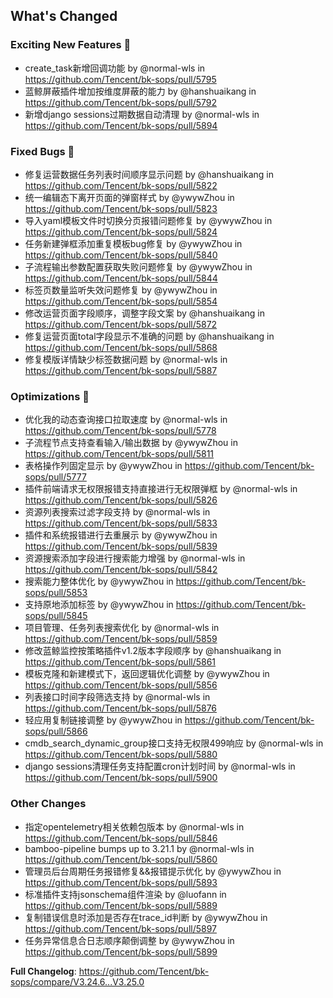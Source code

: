 <!-- Release notes generated using configuration in .github/release.yml at release_foal -->

## What's Changed
### Exciting New Features 🎉
* create_task新增回调功能 by @normal-wls in https://github.com/Tencent/bk-sops/pull/5795
* 蓝鲸屏蔽插件增加按维度屏蔽的能力 by @hanshuaikang in https://github.com/Tencent/bk-sops/pull/5792
* 新增django sessions过期数据自动清理 by @normal-wls in https://github.com/Tencent/bk-sops/pull/5894

### Fixed Bugs 👾
* 修复运营数据任务列表时间顺序显示问题 by @hanshuaikang in https://github.com/Tencent/bk-sops/pull/5822
* 统一编辑态下离开页面的弹窗样式 by @ywywZhou in https://github.com/Tencent/bk-sops/pull/5823
* 导入yaml模板文件时切换分页报错问题修复 by @ywywZhou in https://github.com/Tencent/bk-sops/pull/5824
* 任务新建弹框添加重复模板bug修复 by @ywywZhou in https://github.com/Tencent/bk-sops/pull/5840
* 子流程输出参数配置获取失败问题修复 by @ywywZhou in https://github.com/Tencent/bk-sops/pull/5844
* 标签页数量监听失效问题修复 by @ywywZhou in https://github.com/Tencent/bk-sops/pull/5854
* 修改运营页面字段顺序，调整字段文案 by @hanshuaikang in https://github.com/Tencent/bk-sops/pull/5872
* 修复运营页面total字段显示不准确的问题 by @hanshuaikang in https://github.com/Tencent/bk-sops/pull/5868
* 修复模版详情缺少标签数据问题 by @normal-wls in https://github.com/Tencent/bk-sops/pull/5887

### Optimizations 🦾
* 优化我的动态查询接口拉取速度 by @normal-wls in https://github.com/Tencent/bk-sops/pull/5778
* 子流程节点支持查看输入/输出数据 by @ywywZhou in https://github.com/Tencent/bk-sops/pull/5811
* 表格操作列固定显示 by @ywywZhou in https://github.com/Tencent/bk-sops/pull/5777
* 插件前端请求无权限报错支持直接进行无权限弹框 by @normal-wls in https://github.com/Tencent/bk-sops/pull/5826
* 资源列表搜索过滤字段支持 by @normal-wls in https://github.com/Tencent/bk-sops/pull/5833
* 插件和系统报错进行去重展示 by @ywywZhou in https://github.com/Tencent/bk-sops/pull/5839
* 资源搜索添加字段进行搜索能力增强 by @normal-wls in https://github.com/Tencent/bk-sops/pull/5842
* 搜索能力整体优化 by @ywywZhou in https://github.com/Tencent/bk-sops/pull/5853
* 支持原地添加标签 by @ywywZhou in https://github.com/Tencent/bk-sops/pull/5845
* 项目管理、任务列表搜索优化 by @normal-wls in https://github.com/Tencent/bk-sops/pull/5859
* 修改蓝鲸监控按策略插件v1.2版本字段顺序 by @hanshuaikang in https://github.com/Tencent/bk-sops/pull/5861
* 模板克隆和新建模式下，返回逻辑优化调整 by @ywywZhou in https://github.com/Tencent/bk-sops/pull/5856
* 列表接口时间字段筛选支持 by @normal-wls in https://github.com/Tencent/bk-sops/pull/5876
* 轻应用复制链接调整 by @ywywZhou in https://github.com/Tencent/bk-sops/pull/5866
* cmdb_search_dynamic_group接口支持无权限499响应 by @normal-wls in https://github.com/Tencent/bk-sops/pull/5880
* django sessions清理任务支持配置cron计划时间 by @normal-wls in https://github.com/Tencent/bk-sops/pull/5900

### Other Changes
* 指定opentelemetry相关依赖包版本 by @normal-wls in https://github.com/Tencent/bk-sops/pull/5846
* bamboo-pipeline bumps up to 3.21.1 by @normal-wls in https://github.com/Tencent/bk-sops/pull/5860
* 管理员后台周期任务报错修复&&报错提示优化 by @ywywZhou in https://github.com/Tencent/bk-sops/pull/5893
* 标准插件支持jsonschema组件渲染 by @luofann in https://github.com/Tencent/bk-sops/pull/5889
* 复制错误信息时添加是否存在trace_id判断 by @ywywZhou in https://github.com/Tencent/bk-sops/pull/5897
* 任务异常信息合日志顺序颠倒调整 by @ywywZhou in https://github.com/Tencent/bk-sops/pull/5899


**Full Changelog**: https://github.com/Tencent/bk-sops/compare/V3.24.6...V3.25.0